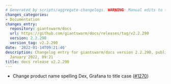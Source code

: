 ```yaml
---
# Generated by scripts/aggregate-changelogs. WARNING: Manual edits to this files will be overwritten.
changes_categories:
- Documentation
changes_entry:
  repository: giantswarm/docs
  url: https://github.com/giantswarm/docs/releases/tag/v2.2.290
  version: 2.2.290
  version_tag: v2.2.290
date: '2022-01-14T09:21:46'
description: Changelog entry for giantswarm/docs version 2.2.290, published on 14
  January 2022, 09:21
title: docs release v2.2.290
---
```


- Change product name spelling Dex, Grafana to title case ([#1270](https://github.com/giantswarm/docs/pull/1270))
